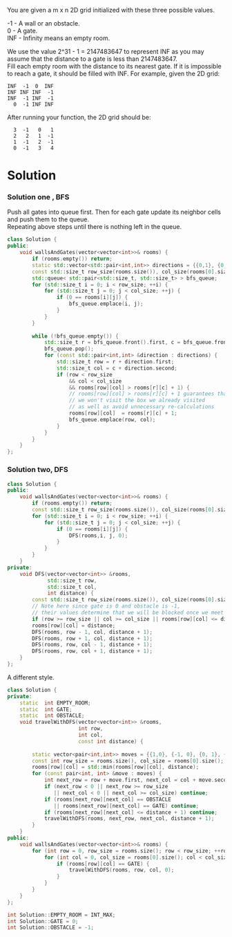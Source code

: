 You are given a m x n 2D grid initialized with these three possible values.  

-1 - A wall or an obstacle.  
0 - A gate.  
INF - Infinity means an empty room. 

We use the value 2^31 - 1 = 2147483647 to represent INF as you may assume that the distance to a gate is less than 2147483647.  
Fill each empty room with the distance to its nearest gate. If it is impossible to reach a gate, it should be filled with INF.
For example, given the 2D grid:  

```
INF  -1  0  INF
INF INF INF  -1
INF  -1 INF  -1
  0  -1 INF INF
```

After running your function, the 2D grid should be:
```
  3  -1   0   1
  2   2   1  -1
  1  -1   2  -1
  0  -1   3   4
```

# Solution

### Solution one , BFS
Push all gates into queue first. Then for each gate update its neighbor cells and push them to the queue.  
Repeating above steps until there is nothing left in the queue.

```cpp
class Solution {
public:
    void wallsAndGates(vector<vector<int>>& rooms) {
        if (rooms.empty()) return;
        static std::vector<std::pair<int,int>> directions = {{0,1}, {0,-1}, {1,0}, {-1,0}};
        const std::size_t row_size(rooms.size()), col_size(rooms[0].size());
        std::queue< std::pair<std::size_t, std::size_t> > bfs_queue;
        for (std::size_t i = 0; i < row_size; ++i) {
            for (std::size_t j = 0; j < col_size; ++j) {
                if (0 == rooms[i][j]) {
                    bfs_queue.emplace(i, j);
                }
            }
        }
        
        while (!bfs_queue.empty()) {
            std::size_t r = bfs_queue.front().first, c = bfs_queue.front().second;
            bfs_queue.pop();
            for (const std::pair<int,int> &direction : directions) {
                std::size_t row = r + direction.first;
                std::size_t col = c + direction.second;
                if (row < row_size 
                    && col < col_size 
                    && rooms[row][col] > rooms[r][c] + 1) {
                    // rooms[row][col] > rooms[r][c] + 1 guarantees that 
                    // we won't visit the box we already visited
                    // as well as avoid unnecessary re-calculations
                    rooms[row][col]  = rooms[r][c] + 1;
                    bfs_queue.emplace(row, col);
                }
            }
        }
    }
};
```

### Solution two, DFS


```cpp
class Solution {
public:
    void wallsAndGates(vector<vector<int>>& rooms) {
        if (rooms.empty()) return;
        const std::size_t row_size(rooms.size()), col_size(rooms[0].size());
        for (std::size_t i = 0; i < row_size; ++i) {
            for (std::size_t j = 0; j < col_size; ++j) {
                if (0 == rooms[i][j]) {
                    DFS(rooms,i, j, 0);
                }
            }
        }
    }
private:
    void DFS(vector<vector<int>> &rooms, 
             std::size_t row, 
             std::size_t col,
             int distance) {
        const std::size_t row_size(rooms.size()), col_size(rooms[0].size());
        // Note here since gate is 0 and obstacle is -1,
        // their values determine that we will be blocked once we meet them.
        if (row >= row_size || col >= col_size || rooms[row][col] <= distance) return;
        rooms[row][col] = distance;
        DFS(rooms, row - 1, col, distance + 1);
        DFS(rooms, row + 1, col, distance + 1);
        DFS(rooms, row, col - 1, distance + 1);
        DFS(rooms, row, col + 1, distance + 1);
    }
};
```

A different style.

```cpp
class Solution {
private:
    static  int EMPTY_ROOM;
    static  int GATE;
    static  int OBSTACLE;
    void travelWithDFS(vector<vector<int>> &rooms,
                       int row,
                       int col,
                       const int distance) {
        
        static vector<pair<int,int>> moves = {{1,0}, {-1, 0}, {0, 1}, {0, -1}};
        const int row_size = rooms.size(), col_size = rooms[0].size();
        rooms[row][col] = std::min(rooms[row][col], distance);
        for (const pair<int, int> &move : moves) {
            int next_row = row + move.first, next_col = col + move.second;
            if (next_row < 0 || next_row >= row_size
               || next_col < 0 || next_col >= col_size) continue;
            if (rooms[next_row][next_col] == OBSTACLE
               || rooms[next_row][next_col] == GATE) continue;
            if (rooms[next_row][next_col] <= distance + 1) continue;
            travelWithDFS(rooms, next_row, next_col, distance + 1);
        }
    }
public:
    void wallsAndGates(vector<vector<int>>& rooms) {
        for (int row = 0, row_size = rooms.size(); row < row_size; ++row) {
            for (int col = 0, col_size = rooms[0].size(); col < col_size; ++col) {
                if (rooms[row][col] == GATE) {
                    travelWithDFS(rooms, row, col, 0);
                }
            }
        }
    }
};

int Solution::EMPTY_ROOM = INT_MAX;
int Solution::GATE = 0;
int Solution::OBSTACLE = -1;
```
